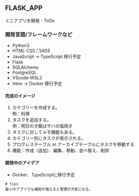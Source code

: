 ## FLASK_APP
ミニアプリを開発 - ToDo

### 開発言語/フレームワークなど
- Python3
- HTML-CSS / SASS
- JavaScript → TypeScript 移行予定
- Flask
- SQLAlchemy
- PostgreSQL
- VScode-WSL2
- Venv → Docker 移行予定

#### 完成のイメージ
1. カテゴリーを作成する。</br>
例：料理
2. タスクを追加する。</br>
例：明日の夕飯はサバの塩焼き
3. タスクに対してメモ機能もある。</br>
4. カテゴリー別にタスクが表示される。</br>
5. プログレステーブル or アーカイブテーブルにタスクを移動する</br>
6. 機能：作成（追加）、編集、移動、並べ替え、削除

#### 開発中のアイデア
- Docker、TypeScriptに移行予定

```t
# tips
最小のアプリでも機能が増えると管理が大変になる。
```
